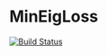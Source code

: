 # MinEigLoss

[![Build Status](https://github.com/MKrbm/MinEigLoss.jl/actions/workflows/CI.yml/badge.svg?branch=main)](https://github.com/MKrbm/MinEigLoss.jl/actions/workflows/CI.yml?query=branch%3Amain)
